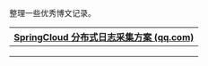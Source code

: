 整理一些优秀博文记录。

| [SpringCloud 分布式日志采集方案 (qq.com)](https://mp.weixin.qq.com/s/vfqnet2jZX5VzafDWdim_g) |
| ------------------------------------------------------------ |
|                                                              |
|                                                              |
|                                                              |

